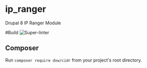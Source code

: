 # ip_ranger
Drupal 8 IP Ranger Module

#Build
![Super-linter](https://github.com/dsteplight/ip_ranger/workflows/.github/workflows/superlinter.yml/badge.svg)


## Composer
Run `` composer require dxw/cidr `` from your project's root directory.
